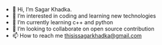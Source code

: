 - 👋 Hi, I’m Sagar Khadka.
- 👀 I’m interested in coding and learning new technologies
- 🌱 I’m currently learning c++ and python
- 💞️ I’m looking to collaborate on open source contribution
- 📫 How to reach me thisissagarkhadka@gmail.com

<!---
thisisSagarKhadka/thisisSagarKhadka is a ✨ special ✨ repository because its `README.md` (this file) appears on your GitHub profile.
You can click the Preview link to take a look at your changes.
--->
